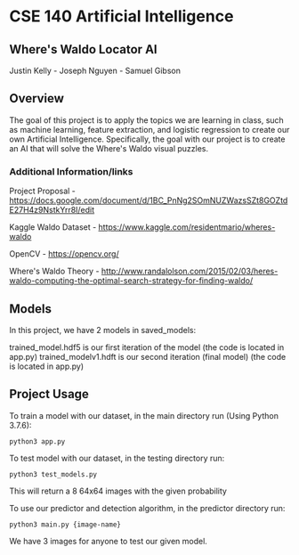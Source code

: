 # CSE 140 Artificial Intelligence
	 
## Where's Waldo Locator AI
 
 Justin Kelly - Joseph Nguyen - Samuel Gibson

## Overview
The goal of this project is to apply the topics we are learning in class, such as machine learning, feature extraction, and logistic regression to create our own Artificial Intelligence. Specifically, the goal with our project is to create an AI that will solve the Where's Waldo visual puzzles. 

### Additional Information/links 
Project Proposal - https://docs.google.com/document/d/1BC_PnNg2SOmNUZWazsSZt8GOZtdE27H4z9NstkYrr8I/edit

Kaggle Waldo Dataset - https://www.kaggle.com/residentmario/wheres-waldo

OpenCV - https://opencv.org/

Where's Waldo Theory - http://www.randalolson.com/2015/02/03/heres-waldo-computing-the-optimal-search-strategy-for-finding-waldo/

## Models

In this project, we have 2 models in saved_models:

trained_model.hdf5 is our first iteration of the model (the code is located in app.py)
trained_modelv1.hdft is our second iteration (final model) (the code is located in app.py)


## Project Usage

To train a model with our dataset, in the main directory run (Using Python 3.7.6):

`python3 app.py`

To test model with our dataset, in the testing directory run: 

`python3 test_models.py`

This will return a 8 64x64 images with the given probability

To use our predictor and detection algorithm, in the predictor directory run:

`python3 main.py {image-name}`

We have 3 images for anyone to test our given model.
